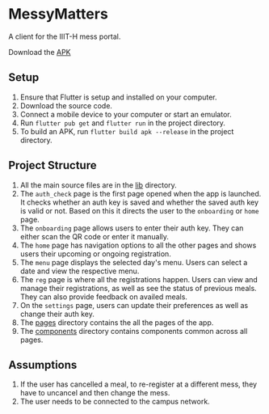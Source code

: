# MessyMatters

A client for the IIIT-H mess portal.

Download the [APK](https://drive.google.com/file/d/1yzwqQg-rcHknhTTDIBunSNs7p9K1NtFo/view?usp=sharing)

## Setup

1. Ensure that Flutter is setup and installed on your computer.
2. Download the source code.
3. Connect a mobile device to your computer or start an emulator.
4. Run `flutter pub get` and `flutter run` in the project directory.
5. To build an APK, run `flutter build apk --release` in the project directory.

## Project Structure

1. All the main source files are in the [lib](https://github.com/SuPythony/MessyMatters/tree/main/lib) directory.
2. The `auth_check` page is the first page opened when the app is launched. It checks whether an auth key is saved and whether the saved auth key is valid or not. Based on this it directs the user to the `onboarding` or `home` page.
3. The `onboarding` page allows users to enter their auth key. They can either scan the QR code or enter it manually.
4. The `home` page has navigation options to all the other pages and shows users their upcoming or ongoing registration.
5. The `menu` page displays the selected day's menu. Users can select a date and view the respective menu.
6. The `reg` page is where all the registrations happen. Users can view and manage their registrations, as well as see the status of previous meals. They can also provide feedback on availed meals.
7. On the `settings` page, users can update their preferences as well as change their auth key.
8. The [pages](https://github.com/SuPythony/MessyMatters/tree/main/lib/pages) directory contains the all the pages of the app.
9. The [components](https://github.com/SuPythony/MessyMatters/tree/main/lib/components) directory contains components common across all pages.

## Assumptions

1. If the user has cancelled a meal, to re-register at a different mess, they have to uncancel and then change the mess.
2. The user needs to be connected to the campus network.

